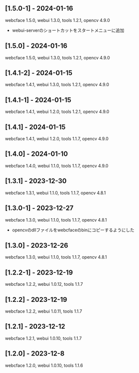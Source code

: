 ## [1.5.0-1] - 2024-01-16
webcface 1.5.0, webui 1.3.0, tools 1.2.1, opencv 4.9.0
* webui-serverのショートカットをスタートメニューに追加

## [1.5.0] - 2024-01-16
webcface 1.5.0, webui 1.3.0, tools 1.2.1, opencv 4.9.0

## [1.4.1-2] - 2024-01-15
webcface 1.4.1, webui 1.3.0, tools 1.2.1, opencv 4.9.0

## [1.4.1-1] - 2024-01-15
webcface 1.4.1, webui 1.2.0, tools 1.2.1, opencv 4.9.0

## [1.4.1] - 2024-01-15
webcface 1.4.1, webui 1.2.0, tools 1.1.7, opencv 4.9.0

## [1.4.0] - 2024-01-10
webcface 1.4.0, webui 1.1.0, tools 1.1.7, opencv 4.9.0

## [1.3.1] - 2023-12-30
webcface 1.3.1, webui 1.1.0, tools 1.1.7, opencv 4.8.1

## [1.3.0-1] - 2023-12-27
webcface 1.3.0, webui 1.1.0, tools 1.1.7, opencv 4.8.1
* opencvのdllファイルをwebcfaceのbinにコピーするようにした

## [1.3.0] - 2023-12-26
webcface 1.3.0, webui 1.1.0, tools 1.1.7, opencv 4.8.1

## [1.2.2-1] - 2023-12-19
webcface 1.2.2, webui 1.0.12, tools 1.1.7

## [1.2.2] - 2023-12-19
webcface 1.2.2, webui 1.0.11, tools 1.1.7

## [1.2.1] - 2023-12-12
webcface 1.2.1, webui 1.0.10, tools 1.1.7

## [1.2.0] - 2023-12-8
webcface 1.2.0, webui 1.0.10, tools 1.1.6

